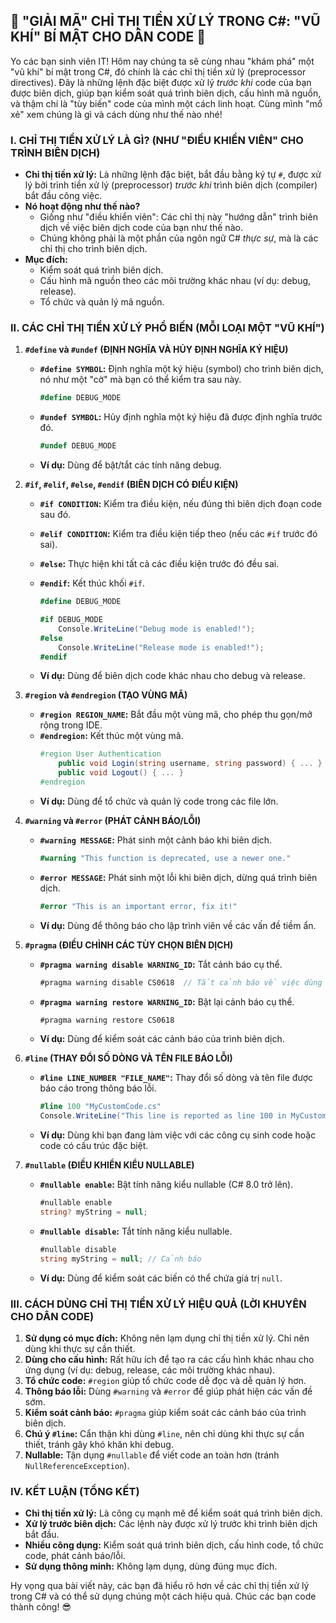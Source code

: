 ## **🚀 "GIẢI MÃ" CHỈ THỊ TIỀN XỬ LÝ TRONG C#: "VŨ KHÍ" BÍ MẬT CHO DÂN CODE 🚀**

Yo các bạn sinh viên IT! Hôm nay chúng ta sẽ cùng nhau "khám phá" một "vũ khí" bí mật trong C#, đó chính là các chỉ thị
tiền xử lý (preprocessor directives). Đây là những lệnh đặc biệt được xử lý _trước khi_ code của bạn được biên dịch,
giúp bạn kiểm soát quá trình biên dịch, cấu hình mã nguồn, và thậm chí là "tùy biến" code của mình một cách linh hoạt.
Cùng mình "mổ xẻ" xem chúng là gì và cách dùng như thế nào nhé!

### **I. CHỈ THỊ TIỀN XỬ LÝ LÀ GÌ? (NHƯ "ĐIỀU KHIỂN VIÊN" CHO TRÌNH BIÊN DỊCH)**

- **Chỉ thị tiền xử lý:** Là những lệnh đặc biệt, bắt đầu bằng ký tự `#`, được xử lý bởi trình tiền xử lý (preprocessor)
  _trước khi_ trình biên dịch (compiler) bắt đầu công việc.
- **Nó hoạt động như thế nào?**
    - Giống như "điều khiển viên": Các chỉ thị này "hướng dẫn" trình biên dịch về việc biên dịch code của bạn như thế
      nào.
    - Chúng không phải là một phần của ngôn ngữ C# _thực sự_, mà là các chỉ thị cho trình biên dịch.
- **Mục đích:**
    - Kiểm soát quá trình biên dịch.
    - Cấu hình mã nguồn theo các môi trường khác nhau (ví dụ: debug, release).
    - Tổ chức và quản lý mã nguồn.

### **II. CÁC CHỈ THỊ TIỀN XỬ LÝ PHỔ BIẾN (MỖI LOẠI MỘT "VŨ KHÍ")**

1. **`#define` và `#undef` (ĐỊNH NGHĨA VÀ HỦY ĐỊNH NGHĨA KÝ HIỆU)**

    - **`#define SYMBOL`:** Định nghĩa một ký hiệu (symbol) cho trình biên dịch, nó như một "cờ" mà bạn có thể kiểm tra
      sau này.
      ```csharp
      #define DEBUG_MODE
      ```
    - **`#undef SYMBOL`:** Hủy định nghĩa một ký hiệu đã được định nghĩa trước đó.
      ```csharp
      #undef DEBUG_MODE
      ```
    - **Ví dụ:** Dùng để bật/tắt các tính năng debug.

2. **`#if`, `#elif`, `#else`, `#endif` (BIÊN DỊCH CÓ ĐIỀU KIỆN)**

    - **`#if CONDITION`:** Kiểm tra điều kiện, nếu đúng thì biên dịch đoạn code sau đó.
    - **`#elif CONDITION`:** Kiểm tra điều kiện tiếp theo (nếu các `#if` trước đó sai).
    - **`#else`:** Thực hiện khi tất cả các điều kiện trước đó đều sai.
    - **`#endif`:** Kết thúc khối `#if`.

      ```csharp
      #define DEBUG_MODE

      #if DEBUG_MODE
          Console.WriteLine("Debug mode is enabled!");
      #else
          Console.WriteLine("Release mode is enabled!");
      #endif
      ```

    - **Ví dụ:** Dùng để biên dịch code khác nhau cho debug và release.

3. **`#region` và `#endregion` (TẠO VÙNG MÃ)**

    - **`#region REGION_NAME`:** Bắt đầu một vùng mã, cho phép thu gọn/mở rộng trong IDE.
    - **`#endregion`:** Kết thúc một vùng mã.
      ```csharp
      #region User Authentication
          public void Login(string username, string password) { ... }
          public void Logout() { ... }
      #endregion
      ```
    - **Ví dụ:** Dùng để tổ chức và quản lý code trong các file lớn.

4. **`#warning` và `#error` (PHÁT CẢNH BÁO/LỖI)**

    - **`#warning MESSAGE`:** Phát sinh một cảnh báo khi biên dịch.
      ```csharp
      #warning "This function is deprecated, use a newer one."
      ```
    - **`#error MESSAGE`:** Phát sinh một lỗi khi biên dịch, dừng quá trình biên dịch.
      ```csharp
      #error "This is an important error, fix it!"
      ```
    - **Ví dụ:** Dùng để thông báo cho lập trình viên về các vấn đề tiềm ẩn.

5. **`#pragma` (ĐIỀU CHỈNH CÁC TÙY CHỌN BIÊN DỊCH)**

    - **`#pragma warning disable WARNING_ID`:** Tắt cảnh báo cụ thể.
      ```csharp
      #pragma warning disable CS0618  // Tắt cảnh báo về việc dùng API cũ
      ```
    - **`#pragma warning restore WARNING_ID`:** Bật lại cảnh báo cụ thể.
      ```csharp
      #pragma warning restore CS0618
      ```
    - **Ví dụ:** Dùng để kiểm soát các cảnh báo của trình biên dịch.

6. **`#line` (THAY ĐỔI SỐ DÒNG VÀ TÊN FILE BÁO LỖI)**

    - **`#line LINE_NUMBER "FILE_NAME"`:** Thay đổi số dòng và tên file được báo cáo trong thông báo lỗi.
      ```csharp
      #line 100 "MyCustomCode.cs"
      Console.WriteLine("This line is reported as line 100 in MyCustomCode.cs");
      ```
    - **Ví dụ:** Dùng khi bạn đang làm việc với các công cụ sinh code hoặc code có cấu trúc đặc biệt.

7. **`#nullable` (ĐIỀU KHIỂN KIỂU NULLABLE)**

    - **`#nullable enable`:** Bật tính năng kiểu nullable (C# 8.0 trở lên).
      ```csharp
      #nullable enable
      string? myString = null;
      ```
    - **`#nullable disable`:** Tắt tính năng kiểu nullable.
      ```csharp
      #nullable disable
      string myString = null; // Cảnh báo
      ```
    - **Ví dụ:** Dùng để kiểm soát các biến có thể chứa giá trị `null`.

### **III. CÁCH DÙNG CHỈ THỊ TIỀN XỬ LÝ HIỆU QUẢ (LỜI KHUYÊN CHO DÂN CODE)**

1. **Sử dụng có mục đích:** Không nên lạm dụng chỉ thị tiền xử lý. Chỉ nên dùng khi thực sự cần thiết.
2. **Dùng cho cấu hình:** Rất hữu ích để tạo ra các cấu hình khác nhau cho ứng dụng (ví dụ: debug, release, các môi
   trường khác nhau).
3. **Tổ chức code:** `#region` giúp tổ chức code dễ đọc và dễ quản lý hơn.
4. **Thông báo lỗi:** Dùng `#warning` và `#error` để giúp phát hiện các vấn đề sớm.
5. **Kiểm soát cảnh báo:** `#pragma` giúp kiểm soát các cảnh báo của trình biên dịch.
6. **Chú ý `#line`:** Cẩn thận khi dùng `#line`, nên chỉ dùng khi thực sự cần thiết, tránh gây khó khăn khi debug.
7. **Nullable:** Tận dụng `#nullable` để viết code an toàn hơn (tránh `NullReferenceException`).

### **IV. KẾT LUẬN (TỔNG KẾT)**

- **Chỉ thị tiền xử lý:** Là công cụ mạnh mẽ để kiểm soát quá trình biên dịch.
- **Xử lý trước biên dịch:** Các lệnh này được xử lý trước khi trình biên dịch bắt đầu.
- **Nhiều công dụng:** Kiểm soát quá trình biên dịch, cấu hình code, tổ chức code, phát cảnh báo/lỗi.
- **Sử dụng thông minh:** Không lạm dụng, dùng đúng mục đích.

Hy vọng qua bài viết này, các bạn đã hiểu rõ hơn về các chỉ thị tiền xử lý trong C# và có thể sử dụng chúng một cách
hiệu quả. Chúc các bạn code thành công! 😎
